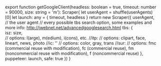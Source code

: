 export function getGoogleClient(headless: boolean = true, timeout: number = 90000, size: string = 'm'): Scraper{
    let userAgent = shuffle(userAgents)[0]
    let launch: any = {
        timeout,
        headless
    }
    return new Scraper({
        userAgent, // the user agent
        // every possible tbs search option, some examples and more info: http://jwebnet.net/advancedgooglesearch.html
        tbs: {  
            isz: size,  
            // options: l(arge), m(edium), i(cons), etc.
            //itp:  // options: clipart, face, lineart, news, photo
            //ic: ''   // options: color, gray, trans
            //sur:  // options: fmc (commercial reuse with modification), fc (commercial reuse), fm (noncommercial reuse with modification), f (noncommercial reuse)
        },
        puppeteer: launch,
        safe: true
    })
}